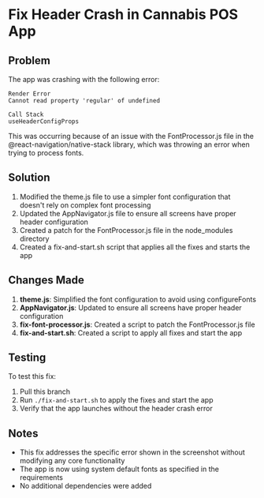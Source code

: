 # Fix Header Crash in Cannabis POS App

## Problem
The app was crashing with the following error:
```
Render Error
Cannot read property 'regular' of undefined

Call Stack
useHeaderConfigProps
```

This was occurring because of an issue with the FontProcessor.js file in the @react-navigation/native-stack library, which was throwing an error when trying to process fonts.

## Solution
1. Modified the theme.js file to use a simpler font configuration that doesn't rely on complex font processing
2. Updated the AppNavigator.js file to ensure all screens have proper header configuration
3. Created a patch for the FontProcessor.js file in the node_modules directory
4. Created a fix-and-start.sh script that applies all the fixes and starts the app

## Changes Made
1. **theme.js**: Simplified the font configuration to avoid using configureFonts
2. **AppNavigator.js**: Updated to ensure all screens have proper header configuration
3. **fix-font-processor.js**: Created a script to patch the FontProcessor.js file
4. **fix-and-start.sh**: Created a script to apply all fixes and start the app

## Testing
To test this fix:
1. Pull this branch
2. Run `./fix-and-start.sh` to apply the fixes and start the app
3. Verify that the app launches without the header crash error

## Notes
- This fix addresses the specific error shown in the screenshot without modifying any core functionality
- The app is now using system default fonts as specified in the requirements
- No additional dependencies were added